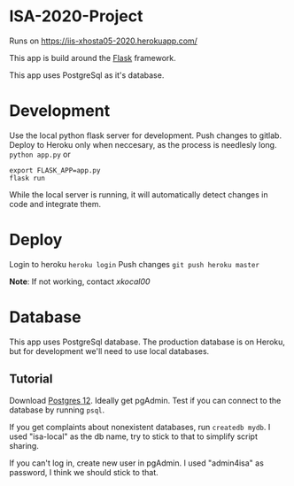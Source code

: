 # ISA-2020-Project
Runs on https://iis-xhosta05-2020.herokuapp.com/

This app is build around the [Flask](https://flask.palletsprojects.com/en/1.1.x/quickstart/#a-minimal-application) framework.

This app uses PostgreSql as it's database.

# Development
Use the local python flask server for development. Push changes to gitlab. Deploy to Heroku only when neccesary, as the process is needlesly long.
```python app.py```
or
```
export FLASK_APP=app.py
flask run
```
While the local server is running, it will automatically detect changes in code and integrate them.

# Deploy
Login to heroku
```heroku login```
Push changes
```git push heroku master```

**Note**: If not working, contact *xkocal00*

# Database
This app uses PostgreSql database. The production database is on Heroku, but for development we'll need to use local databases.

## Tutorial
Download [Postgres 12](https://www.postgresql.org/download/). Ideally get pgAdmin. Test if you can connect to the database by running `psql`.

If you get complaints about nonexistent databases, run `createdb mydb`. I used "isa-local" as the db name, try to stick to that to simplify script sharing.

If you can't log in, create new user in pgAdmin. I used "admin4isa" as password, I think we should stick to that.
